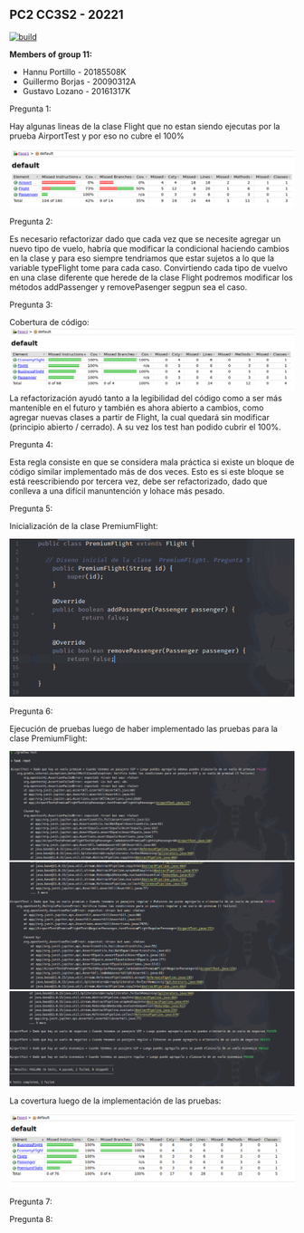 ## PC2 CC3S2 - 20221

[![build](https://github.com/glozanoa/pc2-cc3s2-group11/actions/workflows/build.yml/badge.svg?branch=master)](https://github.com/glozanoa/pc2-cc3s2-group11/actions/workflows/build.yml)


**Members of group 11:**  
* Hannu Portillo - 20185508K
* Guillermo Borjas - 20090312A
* Gustavo Lozano - 20161317K

Pregunta 1:

Hay algunas lineas de la clase Flight que no estan siendo ejecutas por la prueba AirportTest y por eso no cubre el 100%

![](https://github.com/glozanoa/pc2-cc3s2-group11/blob/test/Fase1/report/coverage-fase1.png)


Pregunta 2:

Es necesario refactorizar dado que cada vez que se necesite agregar un nuevo tipo de vuelo, habría que modificar la condicional haciendo cambios en la clase y para eso siempre tendriamos que estar sujetos a lo que la variable typeFlight tome para cada caso. Convirtiendo cada tipo de vuelvo en una clase diferente que herede de la clase Flight podremos modificar los métodos addPassenger y removePasenger segpun sea el caso.


Pregunta 3:

Cobertura de código:
![](https://github.com/glozanoa/pc2-cc3s2-group11/blob/master/Fase3/report/coverage-report-fase3.png?raw=true)
La refactorización ayudó tanto a la legibilidad del código como a ser más mantenible en el futuro y también es ahora abierto a cambios, como agregar nuevas clases a partir de Flight, la cual quedará sin modificar (principio abierto / cerrado). A su vez los test han podido cubrir el 100%.


Pregunta 4:

Esta regla consiste en que se considera mala práctica si existe un bloque de código similar implementado más de dos veces. Esto es si este bloque se está reescribiendo por tercera vez, debe ser refactorizado, dado que conlleva a una difícil manuntención y lohace más pesado.

Pregunta 5:

Inicialización de la clase PremiumFlight:

![](https://github.com/glozanoa/pc2-cc3s2-group11/blob/master/Fase4/report/init-premium-flight.png?raw=true)


Pregunta 6:

Ejecución de pruebas luego de haber implementado las pruebas para la clase PremiumFlight:

![](https://github.com/glozanoa/pc2-cc3s2-group11/blob/master/Fase4/report/test-execution-1-fase4.png?raw=true)
![](https://github.com/glozanoa/pc2-cc3s2-group11/blob/master/Fase4/report/test-execution-2-fase4.png?raw=true)
![](https://github.com/glozanoa/pc2-cc3s2-group11/blob/master/Fase4/report/test-execution-3-fase4.png?raw=true)

La covertura luego de la implementación de las pruebas: 

![](https://github.com/glozanoa/pc2-cc3s2-group11/blob/master/Fase4/report/coverge-report-fase4.png?raw=true)



Pregunta 7:

Pregunta 8:
